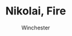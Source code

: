 ---
media: "images/rounds/round_4_2/nikolai_fire.png"
media_type: image
title: Nikolai, Fire
author: [Winchester]
desc: Soviet Commander Yuri Petrikov instructs Driver Nikolai Rubakov to open fire on the NT colony.
---